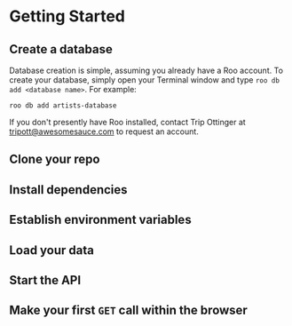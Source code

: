 # Getting Started
## Create a database
Database creation is simple, assuming you already have a Roo account.  To create your database, simply open your Terminal window and type `roo db add <database name>`.  For example:
```
roo db add artists-database
```
If you don't presently have Roo installed, contact Trip Ottinger at tripott@awesomesauce.com to request an account.
## Clone your repo
## Install dependencies
## Establish environment variables
## Load your data
## Start the API
## Make your first `GET` call within the browser
